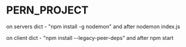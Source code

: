 # PERN_PROJECT

on servers dict - "npm install -g nodemon" and after nodemon index.js

on client dict - "npm install --legacy-peer-deps" and after npm start 
